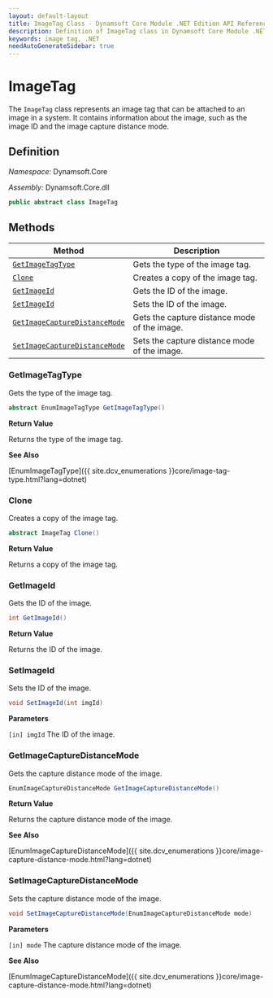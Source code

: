 ```yaml
---
layout: default-layout
title: ImageTag Class - Dynamsoft Core Module .NET Edition API Reference
description: Definition of ImageTag class in Dynamsoft Core Module .NET Edition.
keywords: image tag, .NET
needAutoGenerateSidebar: true
---
```


# ImageTag

The `ImageTag` class represents an image tag that can be attached to an image in a system. It contains information about the image, such as the image ID and the image capture distance mode.

## Definition

*Namespace:* Dynamsoft.Core

*Assembly:* Dynamsoft.Core.dll

```csharp
public abstract class ImageTag 
```

## Methods

| Method               | Description |
|----------------------|-------------|
| [`GetImageTagType`](#getimagetagtype) | Gets the type of the image tag. |
| [`Clone`](#clone) | Creates a copy of the image tag. |
| [`GetImageId`](#getimageid) | Gets the ID of the image. |
| [`SetImageId`](#setimageid) | Sets the ID of the image. |
| [`GetImageCaptureDistanceMode`](#getimagecapturedistancemode) | Gets the capture distance mode of the image. |
| [`SetImageCaptureDistanceMode`](#setimagecapturedistancemode) | Sets the capture distance mode of the image. |

### GetImageTagType

Gets the type of the image tag.

```csharp
abstract EnumImageTagType GetImageTagType()
```

**Return Value**

Returns the type of the image tag.

**See Also**

[EnumImageTagType]({{ site.dcv_enumerations }}core/image-tag-type.html?lang=dotnet)

### Clone

Creates a copy of the image tag.

```csharp
abstract ImageTag Clone()
```

**Return Value**

Returns a copy of the image tag.

### GetImageId

Gets the ID of the image.

```csharp
int GetImageId()
```

**Return Value**

Returns the ID of the image.

### SetImageId

Sets the ID of the image.

```csharp
void SetImageId(int imgId)
```

**Parameters**

`[in] imgId` The ID of the image.

### GetImageCaptureDistanceMode

Gets the capture distance mode of the image.

```csharp
EnumImageCaptureDistanceMode GetImageCaptureDistanceMode()
```

**Return Value**

Returns the capture distance mode of the image.

**See Also**

[EnumImageCaptureDistanceMode]({{ site.dcv_enumerations }}core/image-capture-distance-mode.html?lang=dotnet)

### SetImageCaptureDistanceMode

Sets the capture distance mode of the image.

```csharp
void SetImageCaptureDistanceMode(EnumImageCaptureDistanceMode mode)
```

**Parameters**

`[in] mode` The capture distance mode of the image.

**See Also**

[EnumImageCaptureDistanceMode]({{ site.dcv_enumerations }}core/image-capture-distance-mode.html?lang=dotnet)
